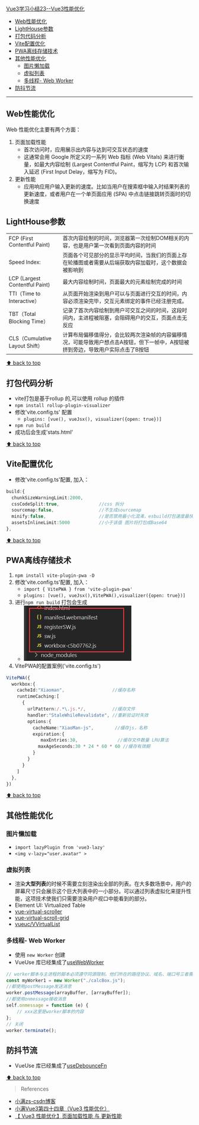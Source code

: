 [Vue3学习小结23--Vue3性能优化](#top)

- [Web性能优化](#web性能优化)
- [LightHouse参数](#lighthouse参数)
- [打包代码分析](#打包代码分析)
- [Vite配置优化](#vite配置优化)
- [PWA离线存储技术](#pwa离线存储技术)
- [其他性能优化](#其他性能优化)
  - [图片懒加载](#图片懒加载)
  - [虚拟列表](#虚拟列表)
  - [多线程- Web Worker](#多线程--web-worker)
- [防抖节流](#防抖节流)

-------------------------------------

## Web性能优化

Web 性能优化主要有两个方面：

1. 页面加载性能
   - 首次访问时，应用展示出内容与达到可交互状态的速度
   - 这通常会用 Google 所定义的一系列 Web 指标 (Web Vitals) 来进行衡量，如最大内容绘制 (Largest Contentful Paint，缩写为 LCP) 和首次输入延迟 (First Input Delay，缩写为 FID)。
2. 更新性能
   - 应用响应用户输入更新的速度。比如当用户在搜索框中输入时结果列表的更新速度，或者用户在一个单页面应用 (SPA) 中点击链接跳转页面时的切换速度

## LightHouse参数

|||
|---|---|
|FCP (First Contentful Paint)|首次内容绘制的时间，浏览器第一次绘制DOM相关的内容，也是用户第一次看到页面内容的时间|
|Speed Index:|页面各个可见部分的显示平均时间，当我们的页面上存在轮播图或者需要从后端获取内容加载时，这个数据会被影响到|
|LCP (Largest Contentful Paint)|最大内容绘制时间，页面最大的元素绘制完成的时间|
|TTI（Time to Interactive）|从页面开始渲染到用户可以与页面进行交互的时间，内容必须渲染完毕，交互元素绑定的事件已经注册完成。
|TBT（Total Blocking Time）|记录了首次内容绘制到用户可交互之间的时间，这段时间内，主进程被阻塞，会阻碍用户的交互，页面点击无反应|
|CLS（Cumulative Layout Shift）|计算布局偏移值得分，会比较两次渲染帧的内容偏移情况，可能导致用户想点击A按钮，但下一帧中，A按钮被挤到旁边，导致用户实际点击了B按钮|

[⬆ back to top](#top)

## 打包代码分析

- vite打包是基于rollup 的,可以使用 rollup 的插件
- `npm install rollup-plugin-visualizer`
- 修改'vite.config.ts' 配置
  - `plugins: [vue(), vueJsx(), visualizer({open: true})]`
- `npm run build`
- 成功后会生成'stats.html'

[⬆ back to top](#top)

## Vite配置优化

- 修改'vite.config.ts'配置, 加入：

```ts
build:{
  chunkSizeWarningLimit:2000,
  cssCodeSplit:true,               //css 拆分
  sourcemap:false,                 //不生成sourcemap
  minify:false,                    //是否禁用最小化混淆，esbuild打包速度最快，terser打包体积最小。
  assetsInlineLimit:5000           //小于该值 图片将打包成Base64 
},
```

[⬆ back to top](#top)

## PWA离线存储技术

1. `npm install vite-plugin-pwa -D`
2. 修改'vite.config.ts'配置, 加入：
   - `import { VitePWA } from 'vite-plugin-pwa'`
   - `plugins: [vue(), vueJsx(),VitePWA(),visualizer({open: true})]`
3. 进行`npm run build` 打包会生成
   - ![VitePWA](./images/VitePWA.png) 
4. VitePWA的配置案例('vite.config.ts')

```ts
VitePWA({
  workbox:{
    cacheId:"Xiaoman",                  //缓存名称
    runtimeCaching:[
      {
        urlPattern:/.*\.js.*/,          //缓存文件
        handler:"StaleWhileRevalidate", //重新验证时失效
        options:{
          cacheName:"XiaoMan-js",        //缓存js，名称
          expiration:{
             maxEntries:30,               //缓存文件数量 LRU算法
            maxAgeSeconds:30 * 24 * 60 * 60 //缓存有效期
          }
        }
      }
    ]
  },
})
```

[⬆ back to top](#top)

## 其他性能优化

### 图片懒加载

- `import lazyPlugin from 'vue3-lazy'`
- `<img v-lazy="user.avatar" >`

### 虚拟列表

- 渲染**大型列表**的时候不需要立刻渲染出全部的列表。在大多数场景中，用户的屏幕尺寸只会展示这个巨大列表中的一小部分。可以通过列表虚拟化来提升性能，这项技术使我们只需要渲染用户视口中能看到的部分。
- Element UI: Virtualized Table
- [vue-virtual-scroller](https://github.com/Akryum/vue-virtual-scroller?spm=a2c6h.12873639.article-detail.7.48061d4dZTZrQt)
- [vue-virtual-scroll-grid](https://github.com/rocwang/vue-virtual-scroll-grid?spm=a2c6h.12873639.article-detail.8.48061d4dZTZrQt)
- [vueuc/VVirtualList](https://github.com/07akioni/vueuc?spm=a2c6h.12873639.article-detail.9.48061d4dZTZrQt)

### 多线程- Web Worker

- 使用 `new Worker` 创建
- VueUse 库已经集成了[useWebWorker](https://vueuse.org/core/useWebWorker/#usewebworker)

```ts
// worker脚本与主进程的脚本必须遵守同源限制。他们所在的路径协议、域名、端口号三者需要相同
const myWorker1 = new Worker("./calcBox.js");
//都使用postMessage发送消息
worker.postMessage(arrayBuffer, [arrayBuffer]);
//都使用onmessage接收消息
self.onmessage = function (e) {
    // xxx这里是worker脚本的内容
};
// 关闭
worker.terminate();    
```

## 防抖节流

- VueUse 库已经集成了[useDebounceFn](https://vueuse.org/shared/useDebounceFn/#usedebouncefn)

[⬆ back to top](#top)

> References
- [小满zs-csdn博客](https://blog.csdn.net/qq1195566313/category_11618172.html)
- [小满Vue3第四十四章（Vue3 性能优化）](https://xiaoman.blog.csdn.net/article/details/126811832)
- [【 Vue3 性能优化】页面加载性能 与 更新性能](https://developer.aliyun.com/article/1262596#slide-0)
